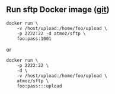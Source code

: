 ## Run sftp Docker image ([git](https://github.com/atmoz/sftp))
```
docker run \
    -v /host/upload:/home/foo/upload \
    -p 2222:22 -d atmoz/sftp \
    foo:pass:1001
```
or
```
docker run \
    -p 2222:22 \
    -d \
    -v /host/upload:/home/foo/upload \
    atmoz/sftp \
    foo:pass:::upload
```
